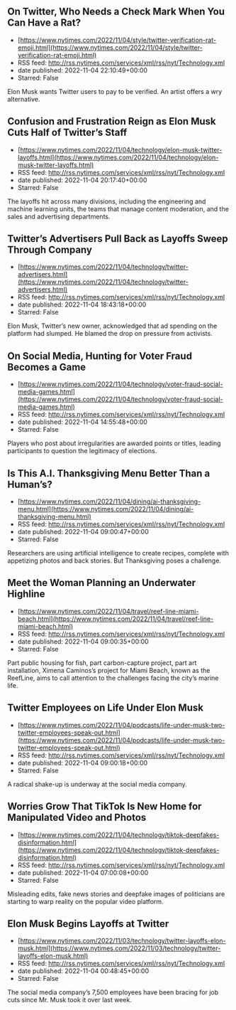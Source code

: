 ## On Twitter, Who Needs a Check Mark When You Can Have a Rat?
 - [https://www.nytimes.com/2022/11/04/style/twitter-verification-rat-emoji.html](https://www.nytimes.com/2022/11/04/style/twitter-verification-rat-emoji.html)
 - RSS feed: http://rss.nytimes.com/services/xml/rss/nyt/Technology.xml
 - date published: 2022-11-04 22:10:49+00:00
 - Starred: False

Elon Musk wants Twitter users to pay to be verified. An artist offers a wry alternative.

## Confusion and Frustration Reign as Elon Musk Cuts Half of Twitter’s Staff
 - [https://www.nytimes.com/2022/11/04/technology/elon-musk-twitter-layoffs.html](https://www.nytimes.com/2022/11/04/technology/elon-musk-twitter-layoffs.html)
 - RSS feed: http://rss.nytimes.com/services/xml/rss/nyt/Technology.xml
 - date published: 2022-11-04 20:17:40+00:00
 - Starred: False

The layoffs hit across many divisions, including the engineering and machine learning units, the teams that manage content moderation, and the sales and advertising departments.

## Twitter’s Advertisers Pull Back as Layoffs Sweep Through Company
 - [https://www.nytimes.com/2022/11/04/technology/twitter-advertisers.html](https://www.nytimes.com/2022/11/04/technology/twitter-advertisers.html)
 - RSS feed: http://rss.nytimes.com/services/xml/rss/nyt/Technology.xml
 - date published: 2022-11-04 18:43:18+00:00
 - Starred: False

Elon Musk, Twitter’s new owner, acknowledged that ad spending on the platform had slumped. He blamed the drop on pressure from activists.

## On Social Media, Hunting for Voter Fraud Becomes a Game
 - [https://www.nytimes.com/2022/11/04/technology/voter-fraud-social-media-games.html](https://www.nytimes.com/2022/11/04/technology/voter-fraud-social-media-games.html)
 - RSS feed: http://rss.nytimes.com/services/xml/rss/nyt/Technology.xml
 - date published: 2022-11-04 14:55:48+00:00
 - Starred: False

Players who post about irregularities are awarded points or titles, leading participants to question the legitimacy of elections.

## Is This A.I. Thanksgiving Menu Better Than a Human’s?
 - [https://www.nytimes.com/2022/11/04/dining/ai-thanksgiving-menu.html](https://www.nytimes.com/2022/11/04/dining/ai-thanksgiving-menu.html)
 - RSS feed: http://rss.nytimes.com/services/xml/rss/nyt/Technology.xml
 - date published: 2022-11-04 09:00:47+00:00
 - Starred: False

Researchers are using artificial intelligence to create recipes, complete with appetizing photos and back stories. But Thanksgiving poses a challenge.

## Meet the Woman Planning an Underwater Highline
 - [https://www.nytimes.com/2022/11/04/travel/reef-line-miami-beach.html](https://www.nytimes.com/2022/11/04/travel/reef-line-miami-beach.html)
 - RSS feed: http://rss.nytimes.com/services/xml/rss/nyt/Technology.xml
 - date published: 2022-11-04 09:00:35+00:00
 - Starred: False

Part public housing for fish, part carbon-capture project, part art installation, Ximena Caminos’s project for Miami Beach, known as the ReefLine, aims to call attention to the challenges facing the city’s marine life.

## Twitter Employees on Life Under Elon Musk
 - [https://www.nytimes.com/2022/11/04/podcasts/life-under-musk-two-twitter-employees-speak-out.html](https://www.nytimes.com/2022/11/04/podcasts/life-under-musk-two-twitter-employees-speak-out.html)
 - RSS feed: http://rss.nytimes.com/services/xml/rss/nyt/Technology.xml
 - date published: 2022-11-04 09:00:18+00:00
 - Starred: False

A radical shake-up is underway at the social media company.

## Worries Grow That TikTok Is New Home for Manipulated Video and Photos
 - [https://www.nytimes.com/2022/11/04/technology/tiktok-deepfakes-disinformation.html](https://www.nytimes.com/2022/11/04/technology/tiktok-deepfakes-disinformation.html)
 - RSS feed: http://rss.nytimes.com/services/xml/rss/nyt/Technology.xml
 - date published: 2022-11-04 07:00:08+00:00
 - Starred: False

Misleading edits, fake news stories and deepfake images of politicians are starting to warp reality on the popular video platform.

## Elon Musk Begins Layoffs at Twitter
 - [https://www.nytimes.com/2022/11/03/technology/twitter-layoffs-elon-musk.html](https://www.nytimes.com/2022/11/03/technology/twitter-layoffs-elon-musk.html)
 - RSS feed: http://rss.nytimes.com/services/xml/rss/nyt/Technology.xml
 - date published: 2022-11-04 00:48:45+00:00
 - Starred: False

The social media company’s 7,500 employees have been bracing for job cuts since Mr. Musk took it over last week.
